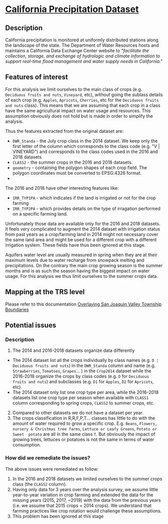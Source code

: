 # [California Precipitation Dataset](https://cdec.water.ca.gov/)
## Description

California precipitation is monitored at uniformly distributed stations along the landscape of the state.
The Department of Water Resources hosts and maintains a California Data Exchange Center website to 
_"facilitate  the collection, storage, and exchange of hydrologic and climate information to support real-time flood management and water supply
 needs in California."_


 

## Features of interest
For this analysis we limit ourselves to the main class of crops (e.g. `Deciduous fruits and nuts`, `Vineyard`, etc),
without going the sublass details of each crop (e.g. `Apples`, `Apricots`, `Cherries`, etc for the `Deciduous fruits 
and nuts` class). This means that we are assuming that each crop in a class have the same agricultural impact on
water usage and resources. This assumption obviously does not hold but is made in order to simplify the analysis.

Thus the features extracted from the original dataset are:
* `DWR_Standa` - the July crop class in the 2014 dataset. We keep only the first letter of the column which corresponds
to the class code (e.g. "V | VINEYARD") and corresponds to the class codes used in the 2016 and 2018 datasets 
* `CLASS2` - the summer crops in the 2016 and 2018 datasets.
* `geometry` - containing the polygon shapes of each crop field. The polygon coordinates must be converted to 
EPSG:4326 format. 
* 
The 2016 and 2018 have other interesting features like:
* `IRR_TYP1PA` - which indicates if the land is irrigated or not for the crop farming
* `IRR_TYP2PA` - which provides details on the type of irragation performed on a specific farming land.

Unfortunately those data are available only for the 2016 and 2018 datasets. It feels very complicated to augment the
2014 dataset with irrigation status from past years as a crop/farming land in 2014 might not necessary cover the
same land area and might be used for a different crop with a different irrigation system. These fields have thus been 
ignored at this stage.

Aquifers water level are usually measured in spring when they are at their maximum levels due to water recharge from
snowpack melting and precipitations. On the contrary the main crop growing season is the summer months and is as such
the season having the biggest impact on water usage. For this analysis we thus limit ourselves to the summer crops data.
## Mapping at the TRS level
Please refer to this documentation [Overlaying San Joaquin Valley Township Boundaries](../doc/etl/township_overlay.md)
## Potential issues
### Description
1. The 2014 and 2016-2018 datasets organize data differently
  * The 2014 dataset list all the crops individually by class names (e.g. `D ¦ Deciduous fruits and nuts`) in the 
`DWR_Standa` column and name (e.g. `Strawberries`, `Tomatoes`, `Grapes`... ) in the `Crop2014` dataset while the 
2016-2018 organize the crops by class codes (e.g. `D` for `Deciduous fruits and nuts`) and subclasses (e.g. `D1` for 
`Apples`, `D2` for `Apricots`, etc). 
  * The 2014 dataset only list one crop type per area, while the 2016-2018 datasets list one crop type per season when 
available with `CLASS1` column corresponding to spring crops, `CLASS2` to summer crops, etc.
2. Compared to other datasets we do not have a dataset per year.
3. The crops classification in R,R,F,P,T... classes has little to do with the amount of water required to grow a
specific crop. E.g. `Beans`, `Flowers, nursery & Christmas tree farms`, `Lettuce or Leafy Greens`, `Potato or Sweet 
potato` are all in the same class `T`. But obviously the impact of growing trees, lettuces or potatoes is not the same
in terms of water consumption. 
### How did we remediate the issues?
The above issues were remediated as follow:
1. In the 2016 and 2018 datasets we limited ourselves to the summer crops class (the `CLASS2` column).
2. Having only data for 3 years over the analysis survey, we assume little year-to-year variation in crop farming and 
extended the data for the missing years (2015, 2017, ~2019) with the data from the previous years 
(i.e. we assume that 2015 crops = 2014 crops). We understand that farming practices like crop rotation would challenge
these assumptions.
3. This problem has been ignored at this stage
